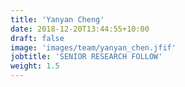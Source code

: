 ```yaml
---
title: 'Yanyan Cheng'
date: 2018-12-20T13:44:55+10:00
draft: false
image: 'images/team/yanyan_chen.jfif'
jobtitle: 'SENIOR RESEARCH FOLLOW'
weight: 1.5
---
```


